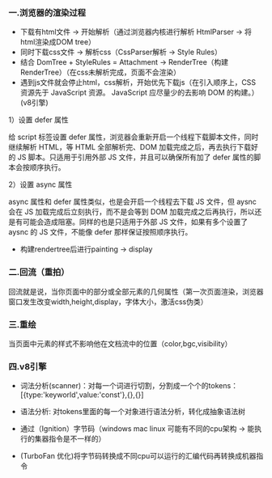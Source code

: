 ### 一.浏览器的渲染过程
* 下载有html文件 -> 开始解析（通过浏览器内核进行解析 HtmlParser -> 将html渲染成DOM tree）
* 同时下载css文件 -> 解析css（CssParser解析 -> Style Rules）
* 结合 DomTree + StyleRules = Attachment -> RenderTree（构建RenderTree）（在css未解析完成，页面不会渲染）
* 遇到js文件就会停止html，css解析，开始优先下载js（在引入顺序上，CSS 资源先于 JavaScript 资源。
JavaScript 应尽量少的去影响 DOM 的构建。）(v8引擎)


1）设置 defer 属性

给 script 标签设置 defer 属性，浏览器会重新开启一个线程下载脚本文件，同时继续解析 HTML，等 HTML 全部解析完、DOM 加载完成之后，再去执行下载好的 JS 脚本。只适用于引用外部 JS 文件，并且可以确保所有加了 defer 属性的脚本会按顺序执行。

2）设置 async 属性

async 属性和 defer 属性类似，也是会开启一个线程去下载 JS 文件，但 aysnc 会在 JS 加载完成后立刻执行，而不是会等到 DOM 加载完成之后再执行，所以还是有可能会造成阻塞。同样的也是只适用于外部 JS 文件，如果有多个设置了 aysnc 的 JS 文件，不能像 defer 那样保证按照顺序执行。 

* 构建rendertree后进行painting -> display


### 二.回流（重拍）
回流就是说，当你页面中的部分或全部元素的几何属性（第一次页面渲染，浏览器窗口发生改变width,height,display，字体大小，激活css伪类）


### 三.重绘
当页面中元素的样式不影响他在文档流中的位置（color,bgc,visibility）


### 四.v8引擎

* 词法分析(scanner)：对每一个词进行切割，分割成一个个的tokens：[{type:'keyworld',value:'const'},{},{}]
* 语法分析: 对tokens里面的每一个对象进行语法分析，转化成抽象语法树

* 通过（Ignition）字节码（windows mac linux 可能有不同的cpu架构 -> 能执行的集器指令是不一样的）

* (TurboFan 优化)将字节码转换成不同cpu可以运行的汇编代码再转换成机器指令







